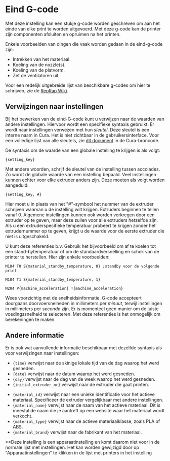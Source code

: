 Eind G-code
====
Met deze instelling kan een stukje g-code worden geschreven om aan het einde van elke print te worden uitgevoerd. Met deze g-code kan de printer zijn componenten afsluiten en opruimen na het printen.

Enkele voorbeelden van dingen die vaak worden gedaan in de eind-g-code zijn:

* Intrekken van het materiaal.
* Koeling van de nozzle(s).
* Koeling van de platvorm.
* Zet de ventilatoren uit.

Voor een redelijk uitgebreide lijst van beschikbare g-codes om hier te schrijven, zie de [RepRap Wiki](https://reprap.org/wiki/G-code).

Verwijzingen naar instellingen
----
Bij het bewerken van de eind-G-code kunt u verwijzen naar de waarden van andere instellingen. Hiervoor wordt een specifieke syntaxis gebruikt. Er wordt naar instellingen verwezen met hun *sleutel*. Deze sleutel is een interne naam in Cura. Het is niet zichtbaar in de gebruikersinterface. Voor een volledige lijst van alle sleutels, zie [dit document](https://github.com/Ultimaker/Cura/blob/master/resources/definitions/fdmprinter.def.json) in de Cura-broncode.

De syntaxis om de waarde van een globale instelling te krijgen is als volgt:

`{setting_key}`

Met andere woorden, schrijf de sleutel van de instelling tussen accolades. Zo wordt de globale waarde van een instelling bepaald. Veel instellingen kunnen echter voor elke extruder anders zijn. Deze moeten als volgt worden aangeduid:

`{setting_key, #}`

Hier moet u in plaats van het "#"-symbool het nummer van de extruder schrijven waarvan u de instelling wilt krijgen. Extruders beginnen te tellen vanaf 0. Algemene instellingen kunnen ook worden verkregen door een extruder op te geven, maar deze zullen voor alle extruders hetzelfde zijn. Als u een extruderspecifieke temperatuur probeert te krijgen zonder het extrudernummer op te geven, krijgt u de waarde voor de eerste extruder die niet is uitgeschakeld.

U kunt deze referenties b.v. Gebruik het bijvoorbeeld om af te koelen tot een stand-bytemperatuur of om de standaardversnelling en schok van de printer te herstellen. Hier zijn enkele voorbeelden:

`M104 T0 S{material_standby_temperature, 0} ;standby voor de volgende print`

`M104 T1 S{material_standby_temperature, 1}`

`M204 P{machine_acceleration} T{machine_acceleration}`

Wees voorzichtig met de snelheidsinformatie. G-code accepteert doorgaans doorvoersnelheden in millimeters per *minuut*, terwijl instellingen in millimeters per *seconde* zijn. Er is momenteel geen manier om de juiste voedingssnelheid te selecteren. Met deze referenties is het onmogelijk om berekeningen te maken.

Andere informatie
----
Er is ook wat aanvullende informatie beschikbaar met dezelfde syntaxis als voor verwijzingen naar instellingen:

* `{time}` verwijst naar de skinige lokale tijd van de dag waarop het werd gesneden.
* `{date}` verwijst naar de datum waarop het werd gesneden.
* `{day}` verwijst naar de dag van de week waarop het werd gesneden.
* `{initial_extruder_nr}` verwijst naar de extruder die gaat printen.
<!--if cura_version>=4.12-->
* `{material_id}` verwijst naar een unieke identificatie voor het actieve materiaal. Specificeer de extruder vergelijkbaar met andere instellingen.
* `{material_name}` verwijst naar de naam van het actieve materiaal. Dit is meestal de naam die je aantreft op een website waar het materiaal wordt verkocht.
* `{material_type}` verwijst naar de actieve materiaalklasse, zoals PLA of ABS.
* `{material_brand}` verwijst naar de fabrikant van het materiaal.
<!--endif-->

**Deze instelling is een apparaatinstelling en komt daarom niet voor in de normale lijst met instellingen. Het kan worden gewijzigd door op "Apparaatinstellingen" te klikken in de lijst met printers in het instelling